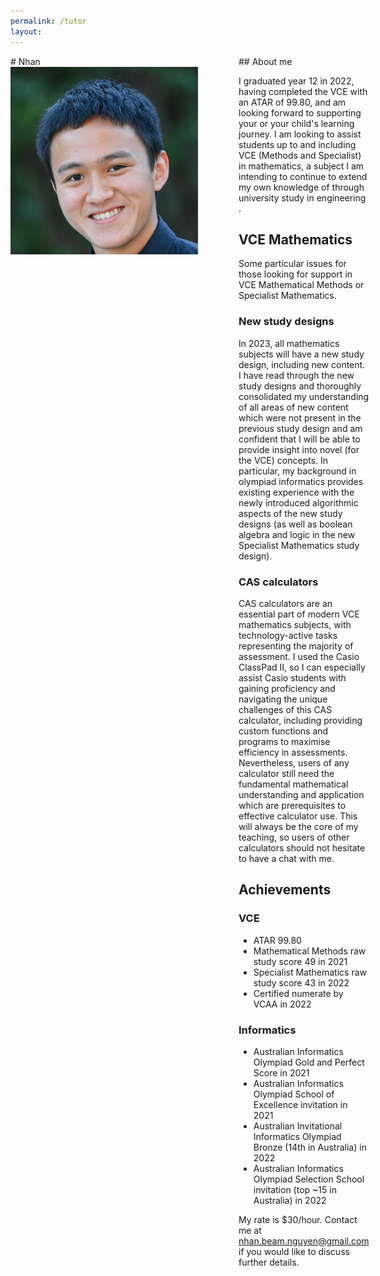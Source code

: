 ```yaml
---
permalink: /tutor
layout:
---
```


<head>
  <title>Nhan's tutoring services</title>
  <link rel="stylesheet" type="text/css" href="/assets/main.css">
  <style>
    h1 {
      font-size: 110px;
      margin-top: 16px;
      margin-bottom: 16px;
    }

    h2 {
      font-family: 'Computer Modern', 'Times New Roman', 'Times', 'Serif';
    }
  </style>
</head>

<div style="display:grid;gap:5px 15px;grid-template-columns:350px auto">
  <div markdown=1>
# Nhan
<img src="/files/Nhan head.jpg" style="width:300px;">
  </div>

  <div markdown=1>
## About me

I graduated year 12 in 2022, having completed the VCE with an ATAR of 99.80, and am looking forward to supporting your or your child's learning journey. I am looking to assist students up to and including VCE (Methods and Specialist) in mathematics, a subject I am intending to continue to extend my own knowledge of through university study in engineering .

## VCE Mathematics

Some particular issues for those looking for support in VCE Mathematical Methods or Specialist Mathematics.

### New study designs

In 2023, all mathematics subjects will have a new study design, including new content. I have read through the new study designs and thoroughly consolidated my understanding of all areas of new content which were not present in the previous study design and am confident that I will be able to provide insight into novel (for the VCE) concepts. In particular, my background in olympiad informatics provides existing experience with the newly introduced algorithmic aspects of the new study designs (as well as boolean algebra and logic in the new Specialist Mathematics study design).

### CAS calculators

CAS calculators are an essential part of modern VCE mathematics subjects, with technology-active tasks representing the majority of assessment. I used the Casio ClassPad II, so I can especially assist Casio students with gaining proficiency and navigating the unique challenges of this CAS calculator, including providing custom functions and programs to maximise efficiency in assessments. Nevertheless, users of any calculator still need the fundamental mathematical understanding and application which are prerequisites to effective calculator use. This will always be the core of my teaching, so users of other calculators should not hesitate to have a chat with me.

## Achievements

### VCE

- ATAR 99.80
- Mathematical Methods raw study score 49 in 2021
- Specialist Mathematics raw study score 43 in 2022
- Certified numerate by VCAA in 2022

### Informatics

- Australian Informatics Olympiad Gold and Perfect Score in 2021
- Australian Informatics Olympiad School of Excellence invitation in 2021
- Australian Invitational Informatics Olympiad Bronze (14th in Australia) in 2022
- Australian Informatics Olympiad Selection School invitation (top ~15 in Australia) in 2022

My rate is $30/hour. Contact me at [nhan.beam.nguyen@gmail.com](mailto:nhan.beam.nguyen@gmail.com) if you would like to discuss further details.
  </div>
</div>